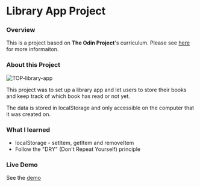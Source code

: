# Library App Project

### Overview

This is a project based on **The Odin Project**'s curriculum. Please see [here](https://www.theodinproject.com/paths/full-stack-javascript/courses/javascript/lessons/library) for more informaiton.

### About this Project

![TOP-library-app](https://user-images.githubusercontent.com/35031228/138728956-40a22229-4e63-4728-a0b4-80aa29479542.png)

This project was to set up a library app and let users to store their books and keep track of which book has read or not yet.

The data is stored in localStorage and only accessible on the computer that it was created on.

### What I learned

- localStorage - setItem, getItem and removeItem
- Follow the "DRY" (Don't Repeat Yourself) principle

### Live Demo

See the [demo](https://victoriacheng15.github.io/TOP-library/)
